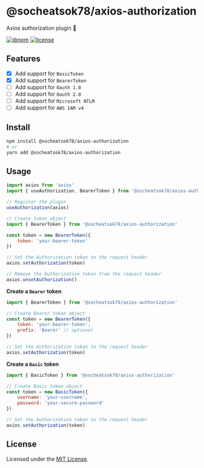 # @socheatsok78/axios-authorization

Axios authorization plugin 🎫 

[![@npm][npm-badge]][npm-url]
[![license][license-badge]](LICENSE)

## Features

- [x] Add support for `BasicToken`
- [x] Add support for `BearerToken`
- [ ] Add support for `Oauth 1.0`
- [ ] Add support for `Oauth 2.0`
- [ ] Add support for `Microsoft NTLM`
- [ ] Add support for `AWS IAM v4`

## Install

```sh
npm install @socheatsok78/axios-authorization
# or
yarn add @socheatsok78/axios-authorization
```

## Usage

```js
import axios from 'axios'
import { useAuthorization, BearerToken } from '@socheatsok78/axios-authorization'

// Register the plugin
useAuthorization(axios)

// Create token object
import { BearerToken } from '@socheatsok78/axios-authorization'

const token = new BearerToken({
    token: 'your-bearer-token'
})

// Set the Authorization token to the request header
axios.setAuthorization(token) 

// Remove the Authorization token from the request header
axios.unsetAuthorization()
```

**Create a `Bearer` token**

```js
import { BearerToken } from '@socheatsok78/axios-authorization'

// Create Bearer token object
const token = new BearerToken({
    token: 'your-bearer-token',
    prefix: 'Bearer' // optional
})

// Set the Authorization token to the request header
axios.setAuthorization(token) 
```
**Create a `Basic` token**

```js
import { BasicToken } from '@socheatsok78/axios-authorization'

// Create Basic token object
const token = new BasicToken({
    username: 'your-username',
    password: 'your-secure-password'
})

// Set the Authorization token to the request header
axios.setAuthorization(token) 
```

## License

Licensed under the [MIT License](LICENSE).

<!-- variables -->
[npm-badge]: https://img.shields.io/npm/dw/@socheatsok78/axios-authorization
[npm-url]: https://npm.im/@socheatsok78/axios-authorization
[license-badge]: https://img.shields.io/github/license/socheatsok78/axios-authorization
